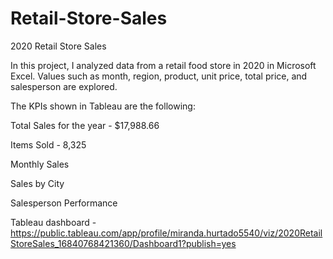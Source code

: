 # Retail-Store-Sales
2020 Retail Store Sales

In this project, I analyzed data from a retail food store in 2020 in Microsoft Excel.
Values such as month, region, product, unit price, total price, and salesperson are explored.

The KPIs shown in Tableau are the following:

Total Sales for the year - $17,988.66

Items Sold - 8,325

Monthly Sales

Sales by City

Salesperson Performance


Tableau dashboard - https://public.tableau.com/app/profile/miranda.hurtado5540/viz/2020RetailStoreSales_16840768421360/Dashboard1?publish=yes
